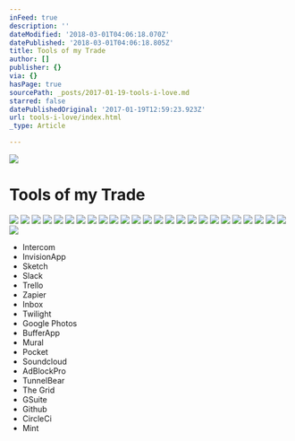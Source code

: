 ```yaml
---
inFeed: true
description: ''
dateModified: '2018-03-01T04:06:18.070Z'
datePublished: '2018-03-01T04:06:18.805Z'
title: Tools of my Trade
author: []
publisher: {}
via: {}
hasPage: true
sourcePath: _posts/2017-01-19-tools-i-love.md
starred: false
datePublishedOriginal: '2017-01-19T12:59:23.923Z'
url: tools-i-love/index.html
_type: Article

---
```

![](https://the-grid-user-content.s3-us-west-2.amazonaws.com/46e7a2c3-03bd-4bb1-b80b-63dbe48bfa23.jpg)

# Tools of my Trade
![](https://the-grid-user-content.s3-us-west-2.amazonaws.com/09d1b829-e5a5-4187-9bb9-528981454ff9.png)
![](https://s3-us-west-2.amazonaws.com/the-grid-img/p/c8e1b0e40247ef69342550d3ca911db2be6b155b.png)
![](https://s3-us-west-2.amazonaws.com/the-grid-img/p/eebb149c5b904c68971eb6191c27b92d7cd3f60e.png)
![](https://imgflo.herokuapp.com/graph/2b2431f8e7ba7b0/c7fd8a0a9f9f0e424f6f89bd3b862877/croprotate.png?cropheight=178&cropwidth=225&degrees=0&input=https%3A%2F%2Fthe-grid-user-content.s3-us-west-2.amazonaws.com%2F07fd72d6-18ae-4956-9eea-326b67410cc8.png&x=0&y=23)
![](https://the-grid-user-content.s3-us-west-2.amazonaws.com/663f5291-dd35-41e9-8543-57be013ed6f7.png)
![](https://the-grid-user-content.s3-us-west-2.amazonaws.com/0a170e6f-a7e8-47a2-8942-6fd5eb8441f6.png)
![](https://the-grid-user-content.s3-us-west-2.amazonaws.com/52dbe559-10f5-44b8-b3b5-7e5a6e87d268.png)
![](https://the-grid-user-content.s3-us-west-2.amazonaws.com/c9a70a6b-46a3-4507-bc71-59611dd2f312.png)
![](https://the-grid-user-content.s3-us-west-2.amazonaws.com/4c7ca934-83aa-4046-afc8-d604c916c176.png)
![](https://imgflo.herokuapp.com/graph/2b2431f8e7ba7b0/c3b01c088da33a0d3f37e28c6cb36ca2/croprotate.png?cropheight=208&cropwidth=234&degrees=0&input=https%3A%2F%2Fthe-grid-user-content.s3-us-west-2.amazonaws.com%2F3bcdeb62-9fe6-4cac-9198-76e097098886.png&x=4&y=0)
![](https://the-grid-user-content.s3-us-west-2.amazonaws.com/8049b2b5-d45a-40ea-bbaa-42e3a7146012.png)
![](https://the-grid-user-content.s3-us-west-2.amazonaws.com/22afd6ee-8530-4b3b-862e-8587e0b4e7ec.png)
![](https://the-grid-user-content.s3-us-west-2.amazonaws.com/27832914-eeb7-4277-b05a-80160a72cba4.png)
![](https://imgflo.herokuapp.com/graph/2b2431f8e7ba7b0/cb31a487ce57e00d53c4a12bdbe70597/croprotate.png?cropheight=82&cropwidth=259&degrees=0&input=https%3A%2F%2Fthe-grid-user-content.s3-us-west-2.amazonaws.com%2F7d3dc481-e225-4469-883b-450b9df350ab.png&x=3&y=0)
![](https://imgflo.herokuapp.com/graph/2b2431f8e7ba7b0/54627eccb7ea6b6be84ed322ae5b068e/croprotate.png?cropheight=225&cropwidth=167&degrees=0&input=https%3A%2F%2Fthe-grid-user-content.s3-us-west-2.amazonaws.com%2F2b66c147-cf83-4139-8698-1af6a7c3314e.png&x=25&y=0)
![](https://imgflo.herokuapp.com/graph/2b2431f8e7ba7b0/97d69ee749780f64092dfc72f0b645ac/croprotate.png?cropheight=125&cropwidth=390&degrees=0&input=https%3A%2F%2Fthe-grid-user-content.s3-us-west-2.amazonaws.com%2Fe71e2bf0-253b-45e1-b79c-ccd04646d497.png&x=0&y=2)
![](https://the-grid-user-content.s3-us-west-2.amazonaws.com/f42e8e26-9f19-4f8d-8461-cd3ed167002b.png)
![](https://the-grid-user-content.s3-us-west-2.amazonaws.com/b42bf0ab-f97b-4ee6-a861-bc22ab25910a.png)
![](https://the-grid-user-content.s3-us-west-2.amazonaws.com/923a47d1-a688-49e4-91d2-6a4ca71ef34b.png)
![](https://the-grid-user-content.s3-us-west-2.amazonaws.com/7671c0f5-9c1c-4c1f-8454-044bbce6b518.png)
![](https://the-grid-user-content.s3-us-west-2.amazonaws.com/4f8eefd9-928a-428f-94fd-f4ac1f6e0543.png)
![](https://the-grid-user-content.s3-us-west-2.amazonaws.com/ab117344-8a60-4409-a785-dbda66786ba9.png)
![](https://imgflo.herokuapp.com/graph/2b2431f8e7ba7b0/5e0fe20ead27dae5e26c6db7063d1576/croprotate.png?cropheight=227&cropwidth=279&degrees=0&input=https%3A%2F%2Fthe-grid-user-content.s3-us-west-2.amazonaws.com%2F9b1f68d9-11ca-434f-9284-b6897d1e8c6e.png&x=0&y=34)
![](https://the-grid-user-content.s3-us-west-2.amazonaws.com/8627e5b4-eb08-451d-bacb-bf3205dc6ba5.png)
![](https://imgflo.herokuapp.com/graph/2b2431f8e7ba7b0/752804a37b641772e910d2ead1fbddbd/croprotate.png?cropheight=113&cropwidth=444&degrees=0&input=https%3A%2F%2Fthe-grid-user-content.s3-us-west-2.amazonaws.com%2Fc0cf3d4c-b912-47b1-b731-decdfab39d1f.png&x=1&y=0)
![](https://the-grid-user-content.s3-us-west-2.amazonaws.com/a4505fec-42b5-43a4-b2d7-d5e53663a6e8.png)

* Intercom
* InvisionApp
* Sketch
* Slack
* Trello
* Zapier
* Inbox
* Twilight
* Google Photos
* BufferApp
* Mural
* Pocket
* Soundcloud
* AdBlockPro
* TunnelBear
* The Grid
* GSuite
* Github
* CircleCi
* Mint